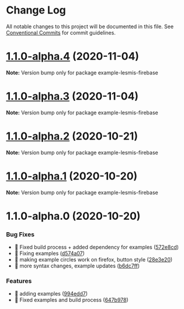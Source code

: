 # Change Log

All notable changes to this project will be documented in this file.
See [Conventional Commits](https://conventionalcommits.org) for commit guidelines.

# [1.1.0-alpha.4](https://github.com/visdesignlab/trrack/compare/example-lesmis-firebase@1.1.0-alpha.3...example-lesmis-firebase@1.1.0-alpha.4) (2020-11-04)

**Note:** Version bump only for package example-lesmis-firebase





# [1.1.0-alpha.3](https://github.com/visdesignlab/trrack/compare/example-lesmis-firebase@1.1.0-alpha.2...example-lesmis-firebase@1.1.0-alpha.3) (2020-11-04)

**Note:** Version bump only for package example-lesmis-firebase





# [1.1.0-alpha.2](https://github.com/visdesignlab/trrack/compare/example-lesmis-firebase@1.1.0-alpha.1...example-lesmis-firebase@1.1.0-alpha.2) (2020-10-21)

**Note:** Version bump only for package example-lesmis-firebase





# [1.1.0-alpha.1](https://github.com/visdesignlab/trrack/compare/example-lesmis-firebase@1.1.0-alpha.0...example-lesmis-firebase@1.1.0-alpha.1) (2020-10-20)

**Note:** Version bump only for package example-lesmis-firebase





# 1.1.0-alpha.0 (2020-10-20)


### Bug Fixes

* 🐛 Fixed build process + added dependency for examples ([572e8cd](https://github.com/visdesignlab/trrack/commit/572e8cd8675003030ac942036201868383569835))
* 🐛 Fixing examples ([d574a07](https://github.com/visdesignlab/trrack/commit/d574a07e5708895d8da9a1f472fad49d815e982b))
* 🐛 making example circles work on firefox, button style ([28e3e20](https://github.com/visdesignlab/trrack/commit/28e3e20063e40a3fc45ea1bbbeffab41f72ea4e3))
* 🐛 more syntax changes, example updates ([b6dc7ff](https://github.com/visdesignlab/trrack/commit/b6dc7ff5d7d7f8fcc669d46837e4c37210d7e32a))


### Features

* 🎸 adding examples ([994edd7](https://github.com/visdesignlab/trrack/commit/994edd76ec1be5d7aef9b3d17e097868817a702f))
* 🎸 Fixed examples and build process ([647b978](https://github.com/visdesignlab/trrack/commit/647b9789dd04a37c70395d08e547fc82adcccab7))
